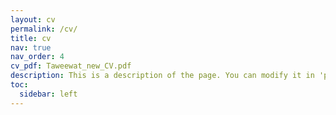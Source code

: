 ```yaml
---
layout: cv
permalink: /cv/
title: cv
nav: true
nav_order: 4
cv_pdf: Taweewat_new_CV.pdf
description: This is a description of the page. You can modify it in 'pages/_cv.md'. You can also change or remove the top pdf download button.
toc:
  sidebar: left
---
```

